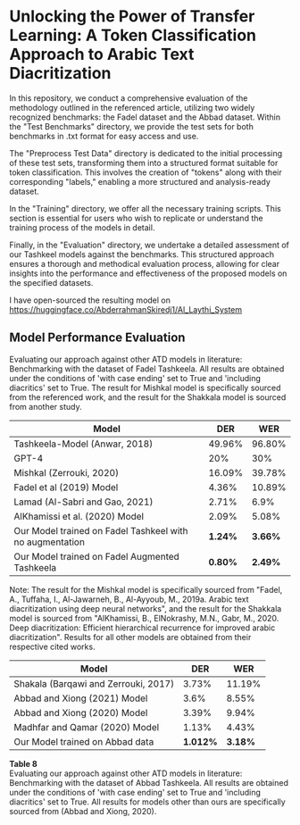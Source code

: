 # Unlocking the Power of Transfer Learning: A Token Classification Approach to Arabic Text Diacritization

In this repository, we conduct a comprehensive evaluation of the methodology outlined in the referenced article, utilizing two widely recognized benchmarks: the Fadel dataset and the Abbad dataset. Within the "Test Benchmarks" directory, we provide the test sets for both benchmarks in .txt format for easy access and use.

The "Preprocess Test Data" directory is dedicated to the initial processing of these test sets, transforming them into a structured format suitable for token classification. This involves the creation of "tokens" along with their corresponding "labels," enabling a more structured and analysis-ready dataset.

In the "Training" directory, we offer all the necessary training scripts. This section is essential for users who wish to replicate or understand the training process of the models in detail.

Finally, in the "Evaluation" directory, we undertake a detailed assessment of our Tashkeel models against the benchmarks. This structured approach ensures a thorough and methodical evaluation process, allowing for clear insights into the performance and effectiveness of the proposed models on the specified datasets.

I have open-sourced the resulting model on https://huggingface.co/AbderrahmanSkiredj1/Al_Laythi_System

## Model Performance Evaluation

Evaluating our approach against other ATD models in literature: Benchmarking with the dataset of Fadel Tashkeela. All results are obtained under the conditions of 'with case ending' set to True and 'including diacritics' set to True. The result for Mishkal model is specifically sourced from the referenced work, and the result for the Shakkala model is sourced from another study.

| Model                                                                                     | DER   | WER   |
|-------------------------------------------------------------------------------------------|-------|-------|
| Tashkeela-Model (Anwar, 2018)                                                             | 49.96%| 96.80%|
| GPT-4                                                                                     | 20%   | 30%   |
| Mishkal (Zerrouki, 2020)                                                                  | 16.09%| 39.78%|
| Fadel et al (2019) Model                                                                  | 4.36% | 10.89%|
| Lamad (Al-Sabri and Gao, 2021)                                                             | 2.71% | 6.9%  |
| AlKhamissi et al. (2020) Model                                                            | 2.09% | 5.08% |
| Our Model trained on Fadel Tashkeel with no augmentation                                  | **1.24%** | **3.66%** |
| Our Model trained on Fadel Augmented Tashkeela                                            | **0.80%** | **2.49%** |

Note: The result for the Mishkal model is specifically sourced from "Fadel, A., Tuffaha, I., Al-Jawarneh, B., Al-Ayyoub, M., 2019a. Arabic text diacritization using deep neural networks", and the result for the Shakkala model is sourced from "AlKhamissi, B., ElNokrashy, M.N., Gabr, M., 2020. Deep diacritization: Efficient hierarchical recurrence for improved arabic diacritization". Results for all other models are obtained from their respective cited works.


| Model                                                     | DER   | WER   |
|-----------------------------------------------------------|-------|-------|
| Shakala (Barqawi and Zerrouki, 2017)                      | 3.73% | 11.19%|
| Abbad and Xiong (2021) Model                              | 3.6%  | 8.55% |
| Abbad and Xiong (2020) Model                              | 3.39% | 9.94% |
| Madhfar and Qamar (2020) Model                            | 1.13% | 4.43% |
| Our Model trained on Abbad data                           | **1.012%**| **3.18%** |

**Table 8**  
Evaluating our approach against other ATD models in literature: Benchmarking with the dataset of Abbad Tashkeela. All results are obtained under the conditions of 'with case ending' set to True and 'including diacritics' set to True. All results for models other than ours are specifically sourced from (Abbad and Xiong, 2020).

